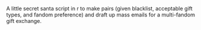 A little secret santa script in r to make pairs (given blacklist, acceptable gift types, and fandom preference) and draft up mass emails for a multi-fandom gift exchange.
